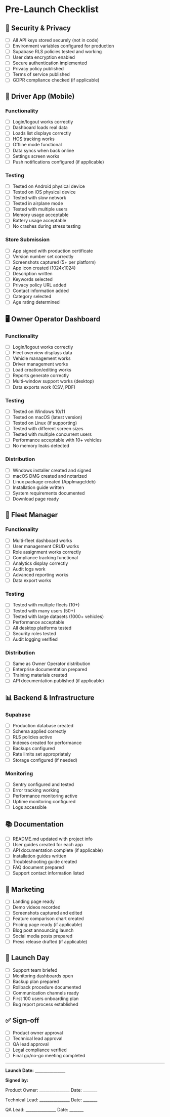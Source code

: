 # Pre-Launch Checklist

## 🔐 Security & Privacy

- [ ] All API keys stored securely (not in code)
- [ ] Environment variables configured for production
- [ ] Supabase RLS policies tested and working
- [ ] User data encryption enabled
- [ ] Secure authentication implemented
- [ ] Privacy policy published
- [ ] Terms of service published
- [ ] GDPR compliance checked (if applicable)

## 📱 Driver App (Mobile)

### Functionality
- [ ] Login/logout works correctly
- [ ] Dashboard loads real data
- [ ] Loads list displays correctly
- [ ] HOS tracking works
- [ ] Offline mode functional
- [ ] Data syncs when back online
- [ ] Settings screen works
- [ ] Push notifications configured (if applicable)

### Testing
- [ ] Tested on Android physical device
- [ ] Tested on iOS physical device
- [ ] Tested with slow network
- [ ] Tested in airplane mode
- [ ] Tested with multiple users
- [ ] Memory usage acceptable
- [ ] Battery usage acceptable
- [ ] No crashes during stress testing

### Store Submission
- [ ] App signed with production certificate
- [ ] Version number set correctly
- [ ] Screenshots captured (5+ per platform)
- [ ] App icon created (1024x1024)
- [ ] Description written
- [ ] Keywords selected
- [ ] Privacy policy URL added
- [ ] Contact information added
- [ ] Category selected
- [ ] Age rating determined

## 🖥️ Owner Operator Dashboard

### Functionality
- [ ] Login/logout works correctly
- [ ] Fleet overview displays data
- [ ] Vehicle management works
- [ ] Driver management works
- [ ] Load creation/editing works
- [ ] Reports generate correctly
- [ ] Multi-window support works (desktop)
- [ ] Data exports work (CSV, PDF)

### Testing
- [ ] Tested on Windows 10/11
- [ ] Tested on macOS (latest version)
- [ ] Tested on Linux (if supporting)
- [ ] Tested with different screen sizes
- [ ] Tested with multiple concurrent users
- [ ] Performance acceptable with 10+ vehicles
- [ ] No memory leaks detected

### Distribution
- [ ] Windows installer created and signed
- [ ] macOS DMG created and notarized
- [ ] Linux package created (AppImage/deb)
- [ ] Installation guide written
- [ ] System requirements documented
- [ ] Download page ready

## 🏢 Fleet Manager

### Functionality
- [ ] Multi-fleet dashboard works
- [ ] User management CRUD works
- [ ] Role assignment works correctly
- [ ] Compliance tracking functional
- [ ] Analytics display correctly
- [ ] Audit logs work
- [ ] Advanced reporting works
- [ ] Data export works

### Testing
- [ ] Tested with multiple fleets (10+)
- [ ] Tested with many users (50+)
- [ ] Tested with large datasets (1000+ vehicles)
- [ ] Performance acceptable
- [ ] All desktop platforms tested
- [ ] Security roles tested
- [ ] Audit logging verified

### Distribution
- [ ] Same as Owner Operator distribution
- [ ] Enterprise documentation prepared
- [ ] Training materials created
- [ ] API documentation published (if applicable)

## 📊 Backend & Infrastructure

### Supabase
- [ ] Production database created
- [ ] Schema applied correctly
- [ ] RLS policies active
- [ ] Indexes created for performance
- [ ] Backups configured
- [ ] Rate limits set appropriately
- [ ] Storage configured (if needed)

### Monitoring
- [ ] Sentry configured and tested
- [ ] Error tracking working
- [ ] Performance monitoring active
- [ ] Uptime monitoring configured
- [ ] Logs accessible

## 📚 Documentation

- [ ] README.md updated with project info
- [ ] User guides created for each app
- [ ] API documentation complete (if applicable)
- [ ] Installation guides written
- [ ] Troubleshooting guide created
- [ ] FAQ document prepared
- [ ] Support contact information listed

## 🎯 Marketing

- [ ] Landing page ready
- [ ] Demo videos recorded
- [ ] Screenshots captured and edited
- [ ] Feature comparison chart created
- [ ] Pricing page ready (if applicable)
- [ ] Blog post announcing launch
- [ ] Social media posts prepared
- [ ] Press release drafted (if applicable)

## 🚀 Launch Day

- [ ] Support team briefed
- [ ] Monitoring dashboards open
- [ ] Backup plan prepared
- [ ] Rollback procedure documented
- [ ] Communication channels ready
- [ ] First 100 users onboarding plan
- [ ] Bug report process established

## ✅ Sign-off

- [ ] Product owner approval
- [ ] Technical lead approval
- [ ] QA lead approval
- [ ] Legal compliance verified
- [ ] Final go/no-go meeting completed

---

**Launch Date:** _______________

**Signed by:**

Product Owner: _______________ Date: _______

Technical Lead: _______________ Date: _______

QA Lead: _______________ Date: _______
